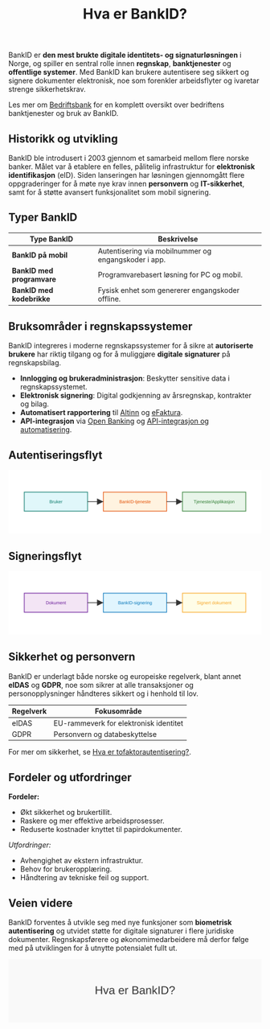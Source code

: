 ﻿---
title: "Hva er BankID?"
seoTitle: "Hva er BankID?"
description: 'BankID er **den mest brukte digitale identitets- og signaturløsningen** i Norge, og spiller en sentral rolle innen **regnskap**, **banktjenester** og **offentl...'
---

BankID er **den mest brukte digitale identitets- og signaturløsningen** i Norge, og spiller en sentral rolle innen **regnskap**, **banktjenester** og **offentlige systemer**. Med BankID kan brukere autentisere seg sikkert og signere dokumenter elektronisk, noe som forenkler arbeidsflyter og ivaretar strenge sikkerhetskrav.

Les mer om [Bedriftsbank](/blogs/regnskap/bedriftsbank "Bedriftsbank - Oversikt over banktjenester for bedrifter og regnskapsintegrasjon") for en komplett oversikt over bedriftens banktjenester og bruk av BankID.

## Historikk og utvikling

BankID ble introdusert i 2003 gjennom et samarbeid mellom flere norske banker. Målet var å etablere en felles, pålitelig infrastruktur for **elektronisk identifikasjon** (eID). Siden lanseringen har løsningen gjennomgått flere oppgraderinger for å møte nye krav innen **personvern** og **IT-sikkerhet**, samt for å støtte avansert funksjonalitet som mobil signering.

## Typer BankID

| Type BankID               | Beskrivelse                                               |
|---------------------------|-----------------------------------------------------------|
| **BankID på mobil**       | Autentisering via mobilnummer og engangskoder i app.      |
| **BankID med programvare**| Programvarebasert løsning for PC og mobil.                |
| **BankID med kodebrikke** | Fysisk enhet som genererer engangskoder offline.          |

## Bruksområder i regnskapssystemer

BankID integreres i moderne regnskapssystemer for å sikre at **autoriserte brukere** har riktig tilgang og for å muliggjøre **digitale signaturer** på regnskapsbilag.

- **Innlogging og brukeradministrasjon**: Beskytter sensitive data i regnskapssystemet.
- **Elektronisk signering**: Digital godkjenning av årsregnskap, kontrakter og bilag.
- **Automatisert rapportering** til [Altinn](/blogs/regnskap/hva-er-altinn "Hva er Altinn? En komplett guide til offentlige tjenester i Norge") og [eFaktura](/blogs/regnskap/hva-er-efaktura "Hva er eFaktura? Veiledning til elektronisk fakturahåndtering").
- **API-integrasjon** via [Open Banking](/blogs/regnskap/hva-er-open-banking "Hva er Open Banking? Oversikt over åpne bank-APIer") og [API-integrasjon og automatisering](/blogs/regnskap/api-integrasjon-automatisering-regnskap "API-integrasjon og automasjon i regnskap").

## Autentiseringsflyt

![Autentiseringsflyt med BankID](bankid-authentication-flow.svg)

## Signeringsflyt

![Signeringsflyt med BankID](bankid-signing-flow.svg)

## Sikkerhet og personvern

BankID er underlagt både norske og europeiske regelverk, blant annet **eIDAS** og **GDPR**, noe som sikrer at alle transaksjoner og personopplysninger håndteres sikkert og i henhold til lov.

| Regelverk | Fokusområde                                  |
|-----------|-----------------------------------------------|
| eIDAS     | EU-rammeverk for elektronisk identitet        |
| GDPR      | Personvern og databeskyttelse                 |

For mer om sikkerhet, se [Hva er tofaktorautentisering?](/blogs/regnskap/hva-er-tofaktorautentisering "Hva er Tofaktorautentisering? Hvordan styrke sikkerheten med 2FA").

## Fordeler og utfordringer

**Fordeler:**
- Økt sikkerhet og brukertillit.
- Raskere og mer effektive arbeidsprosesser.
- Reduserte kostnader knyttet til papirdokumenter.

*Utfordringer:*
- Avhengighet av ekstern infrastruktur.
- Behov for brukeropplæring.
- Håndtering av tekniske feil og support.

## Veien videre

BankID forventes å utvikle seg med nye funksjoner som **biometrisk autentisering** og utvidet støtte for digitale signaturer i flere juridiske dokumenter. Regnskapsførere og økonomimedarbeidere må derfor følge med på utviklingen for å utnytte potensialet fullt ut.

![Illustrasjon av konseptet BankID](bankid-image.svg)











